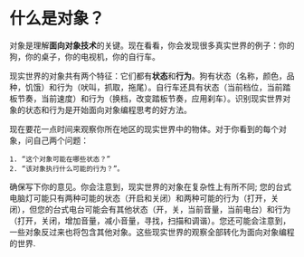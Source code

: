 # 什么是对象？

对象是理解**面向对象技术**的关键。现在看看，你会发现很多真实世界的例子：你的狗，你的桌子，你的电视机，你的自行车。

现实世界的对象共有两个特征：它们都有**状态**和**行为**。狗有状态（名称，颜色，品种，饥饿）和行为（吠叫，抓取，拖尾）。自行车还具有状态（当前档位，当前踏板节奏，当前速度）和行为（换档，改变踏板节奏，应用刹车）。识别现实世界对象的状态和行为是开始面向对象编程思考的好方法。

现在要花一点时间来观察你所在地区的现实世界中的物体。对于你看到的每个对象，问自己两个问题：

    1. “这个对象可能在哪些状态？”
    2. “该对象执行什么可能的行为？”。
    
确保写下你的意见。你会注意到，现实世界的对象在复杂性上有所不同; 您的台式电脑灯可能只有两种可能的状态（开启和关闭）和两种可能的行为（打开，关闭），但您的台式电台可能会有其他状态（开，关，当前音量，当前电台）和行为（打开，关闭，增加音量，减小音量，寻找，扫描和调谐）。您还可能会注意到，一些对象反过来也将包含其他对象。这些现实世界的观察全部转化为面向对象编程的世界.
